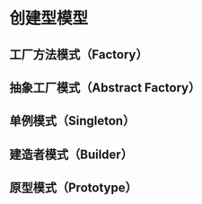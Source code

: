# 创建型模型
## 工厂方法模式（Factory）
## 抽象工厂模式（Abstract Factory）
## 单例模式（Singleton）
## 建造者模式（Builder）
## 原型模式（Prototype）
